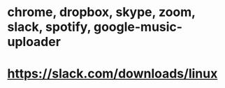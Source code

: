# chrome, dropbox, skype, zoom, slack, spotify, google-music-uploader 

# https://slack.com/downloads/linux

